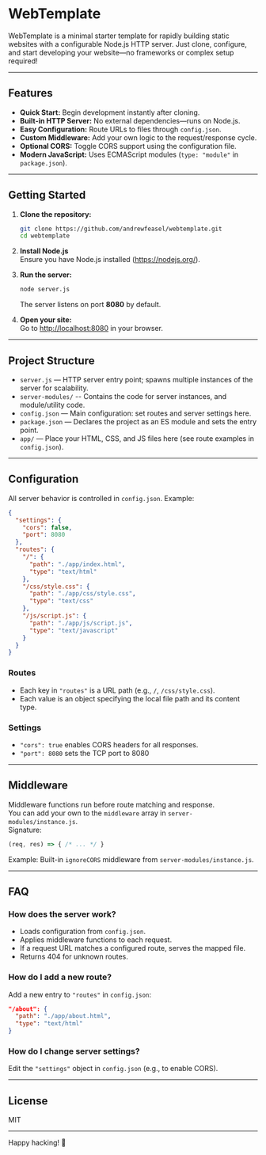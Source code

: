 # WebTemplate

WebTemplate is a minimal starter template for rapidly building static websites with a configurable Node.js HTTP server. Just clone, configure, and start developing your website—no frameworks or complex setup required!

---

## Features

- **Quick Start:** Begin development instantly after cloning.
- **Built-in HTTP Server:** No external dependencies—runs on Node.js.
- **Easy Configuration:** Route URLs to files through `config.json`.
- **Custom Middleware:** Add your own logic to the request/response cycle.
- **Optional CORS:** Toggle CORS support using the configuration file.
- **Modern JavaScript:** Uses ECMAScript modules (`type: "module"` in `package.json`).

---

## Getting Started

1. **Clone the repository:**
   ```sh
   git clone https://github.com/andrewfeasel/webtemplate.git
   cd webtemplate
   ```

2. **Install Node.js**  
   Ensure you have Node.js installed (https://nodejs.org/).

3. **Run the server:**
   ```sh
   node server.js
   ```
   The server listens on port **8080** by default.

4. **Open your site:**  
   Go to [http://localhost:8080](http://localhost:8080) in your browser.

---

## Project Structure

- `server.js` — HTTP server entry point; spawns multiple instances of the server for scalability.
- `server-modules/` -- Contains the code for server instances, and module/utility code.
- `config.json` — Main configuration: set routes and server settings here.
- `package.json` — Declares the project as an ES module and sets the entry point.
- `app/` — Place your HTML, CSS, and JS files here (see route examples in `config.json`).

---

## Configuration

All server behavior is controlled in `config.json`. Example:
```json
{
  "settings": {
    "cors": false,
    "port": 8080
  },
  "routes": {
    "/": {
      "path": "./app/index.html",
      "type": "text/html"
    },
    "/css/style.css": {
      "path": "./app/css/style.css",
      "type": "text/css"
    },
    "/js/script.js": {
      "path": "./app/js/script.js",
      "type": "text/javascript"
    }
  }
}
```

### Routes

- Each key in `"routes"` is a URL path (e.g., `/`, `/css/style.css`).
- Each value is an object specifying the local file path and its content type.

### Settings

- `"cors": true` enables CORS headers for all responses.
- `"port": 8080` sets the TCP port to 8080
---

## Middleware

Middleware functions run before route matching and response.  
You can add your own to the `middleware` array in `server-modules/instance.js`.  
Signature:
```js
(req, res) => { /* ... */ }
```
Example: Built-in `ignoreCORS` middleware from `server-modules/instance.js`.

---

## FAQ

### How does the server work?
- Loads configuration from `config.json`.
- Applies middleware functions to each request.
- If a request URL matches a configured route, serves the mapped file.
- Returns 404 for unknown routes.

### How do I add a new route?
Add a new entry to `"routes"` in `config.json`:
```json
"/about": {
  "path": "./app/about.html",
  "type": "text/html"
}
```

### How do I change server settings?
Edit the `"settings"` object in `config.json` (e.g., to enable CORS).

---

## License

MIT

---

Happy hacking! 🚀
